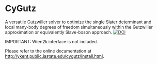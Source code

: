 CyGutz
======

A versatile Gutzwiller solver to optimize the single Slater determinant 
and local many-body degrees of freedom simultaneously within the Gutzwiller approximation or equivalently Slave-boson approach.
[![DOI](https://zenodo.org/badge/doi/10.5281/zenodo.14076.svg)](http://dx.doi.org/10.5281/zenodo.14076)

IMPORTANT: Wien2k interface is not included. 

Please refer to the online documentation at 
http://ykent.public.iastate.edu/cygutz/install.html.
